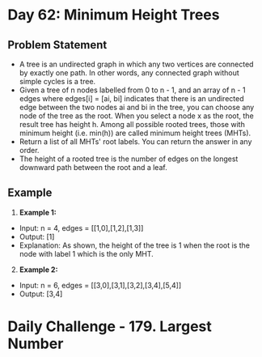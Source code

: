 # Day 62: Minimum Height Trees

## Problem Statement

- A tree is an undirected graph in which any two vertices are connected by exactly one path. In other words, any connected graph without simple cycles is a tree.
- Given a tree of n nodes labelled from 0 to n - 1, and an array of n - 1 edges where edges[i] = [ai, bi] indicates that there is an undirected edge between the two nodes ai and bi in the tree, you can choose any node of the tree as the root. When you select a node x as the root, the result tree has height h. Among all possible rooted trees, those with minimum height (i.e. min(h)) are called minimum height trees (MHTs).
- Return a list of all MHTs' root labels. You can return the answer in any order.
- The height of a rooted tree is the number of edges on the longest downward path between the root and a leaf.

## Example

1. **Example 1:**

- Input: n = 4, edges = [[1,0],[1,2],[1,3]]
- Output: [1]
- Explanation: As shown, the height of the tree is 1 when the root is the node with label 1 which is the only MHT.

2. **Example 2:**

- Input: n = 6, edges = [[3,0],[3,1],[3,2],[3,4],[5,4]]
- Output: [3,4]

# Daily Challenge - 179. Largest Number
